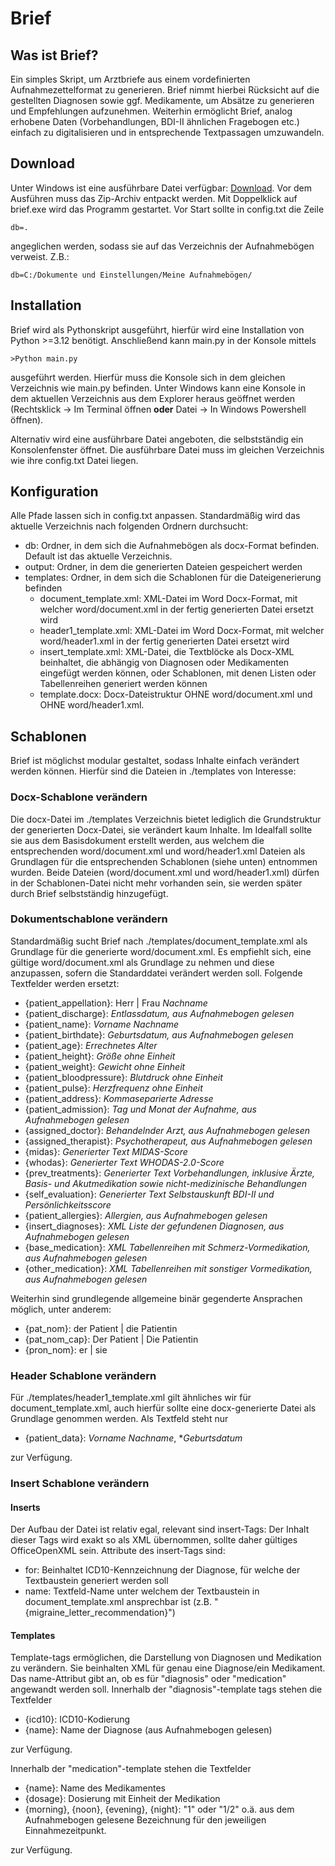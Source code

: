 # Brief


## Was ist Brief?
Ein simples Skript, um Arztbriefe aus einem vordefinierten
Aufnahmezettelformat zu generieren. Brief nimmt hierbei Rücksicht
auf die gestellten Diagnosen sowie ggf. Medikamente, um
Absätze zu generieren und Empfehlungen aufzunehmen. Weiterhin
ermöglicht Brief, analog erhobene Daten (Vorbehandlungen, 
BDI-II ähnlichen Fragebogen etc.) einfach zu digitalisieren und
in entsprechende Textpassagen umzuwandeln.

## Download
Unter Windows ist eine ausführbare Datei verfügbar: [Download](./dist/brief_latest.zip).
Vor dem Ausführen muss das Zip-Archiv entpackt werden. Mit Doppelklick auf
brief.exe wird das Programm gestartet. Vor Start sollte in config.txt die Zeile
```
db=.
```
angeglichen werden, sodass sie auf das Verzeichnis der Aufnahmebögen verweist.
Z.B.: 
```
db=C:/Dokumente und Einstellungen/Meine Aufnahmebögen/
```

## Installation
Brief wird als Pythonskript ausgeführt, hierfür wird
eine Installation von Python >=3.12 benötigt. Anschließend kann
main.py in der Konsole mittels
```commandline
>Python main.py
```
ausgeführt werden. Hierfür muss die Konsole sich in dem gleichen
Verzeichnis wie main.py befinden. Unter Windows kann eine Konsole
in dem aktuellen Verzeichnis aus dem Explorer heraus geöffnet
werden (Rechtsklick &#8594; Im Terminal öffnen **oder** Datei &#8594; 
In Windows Powershell öffnen).

Alternativ wird eine ausführbare Datei angeboten, die selbstständig
ein Konsolenfenster öffnet. Die ausführbare Datei muss im gleichen Verzeichnis
wie ihre config.txt Datei liegen.

## Konfiguration
Alle Pfade lassen sich in config.txt anpassen. Standardmäßig
wird das aktuelle Verzeichnis nach folgenden Ordnern durchsucht:
- db: Ordner, in dem sich die Aufnahmebögen als docx-Format befinden. Default
ist das aktuelle Verzeichnis.
- output: Ordner, in dem die generierten Dateien gespeichert werden
- templates: Ordner, in dem sich die Schablonen für die 
Dateigenerierung befinden
  - document_template.xml: XML-Datei im Word Docx-Format, mit welcher
  word/document.xml in der fertig generierten Datei ersetzt wird
  - header1_template.xml: XML-Datei im Word Docx-Format, mit welcher
  word/header1.xml in der fertig generierten Datei ersetzt wird
  - insert_template.xml: XML-Datei, die Textblöcke als Docx-XML beinhaltet,
  die abhängig von Diagnosen oder Medikamenten eingefügt werden können,
  oder Schablonen, mit denen Listen oder Tabellenreihen generiert werden
  können
  - template.docx: Docx-Dateistruktur OHNE word/document.xml und OHNE
  word/header1.xml.

## Schablonen
Brief ist möglichst modular gestaltet, sodass Inhalte einfach verändert
werden können. Hierfür sind die Dateien in ./templates von Interesse:

### Docx-Schablone verändern
Die docx-Datei im ./templates Verzeichnis bietet lediglich die
Grundstruktur der generierten Docx-Datei, sie verändert kaum Inhalte.
Im Idealfall sollte sie aus dem Basisdokument erstellt werden, aus
welchem die entsprechenden word/document.xml und word/header1.xml
Dateien als Grundlagen für die entsprechenden Schablonen (siehe unten)
entnommen wurden. Beide Dateien (word/document.xml und word/header1.xml)
dürfen in der Schablonen-Datei nicht mehr vorhanden sein, sie werden später
durch Brief selbstständig hinzugefügt.

### Dokumentschablone verändern
Standardmäßig sucht Brief nach ./templates/document_template.xml als Grundlage
für die generierte word/document.xml. Es empfiehlt sich, eine gültige 
word/document.xml als Grundlage zu nehmen und diese anzupassen, sofern die
Standarddatei verändert werden soll. Folgende Textfelder werden ersetzt:

- {patient_appellation}: Herr | Frau *Nachname*
- {patient_discharge}: *Entlassdatum, aus Aufnahmebogen gelesen*
- {patient_name}: *Vorname* *Nachname*
- {patient_birthdate}: *Geburtsdatum, aus Aufnahmebogen gelesen*
- {patient_age}: *Errechnetes Alter*
- {patient_height}: *Größe ohne Einheit*
- {patient_weight}: *Gewicht ohne Einheit*
- {patient_bloodpressure}: *Blutdruck ohne Einheit*
- {patient_pulse}: *Herzfrequenz ohne Einheit*
- {patient_address}: *Kommaseparierte Adresse*
- {patient_admission}: *Tag und Monat der Aufnahme, aus Aufnahmebogen gelesen*
- {assigned_doctor}: *Behandelnder Arzt, aus Aufnahmebogen gelesen*
- {assigned_therapist}: *Psychotherapeut, aus Aufnahmebogen gelesen*
- {midas}: *Generierter Text MIDAS-Score*
- {whodas}: *Generierter Text WHODAS-2.0-Score*
- {prev_treatments}: *Generierter Text Vorbehandlungen, inklusive Ärzte, 
Basis- und Akutmedikation sowie nicht-medizinische Behandlungen*
- {self_evaluation}: *Generierter Text Selbstauskunft BDI-II 
und Persönlichkeitsscore*
- {patient_allergies}: *Allergien, aus Aufnahmebogen gelesen*
- {insert_diagnoses}: *XML Liste der gefundenen Diagnosen, aus 
Aufnahmebogen gelesen*
- {base_medication}: *XML Tabellenreihen mit Schmerz-Vormedikation, aus 
Aufnahmebogen gelesen*
- {other_medication}: *XML Tabellenreihen mit sonstiger Vormedikation, 
aus Aufnahmebogen gelesen*

Weiterhin sind grundlegende allgemeine binär gegenderte Ansprachen möglich,
unter anderem:

- {pat_nom}: der Patient | die Patientin
- {pat_nom_cap}: Der Patient | Die Patientin
- {pron_nom}: er | sie

### Header Schablone verändern
Für ./templates/header1_template.xml gilt ähnliches wir für 
document_template.xml, auch hierfür sollte eine docx-generierte
Datei als Grundlage genommen werden. Als Textfeld steht nur

- {patient_data}: *Vorname* *Nachname*, \**Geburtsdatum*

zur Verfügung.

### Insert Schablone verändern
#### Inserts
Der Aufbau der Datei ist relativ egal, relevant sind insert-Tags:
Der Inhalt dieser Tags wird exakt so als XML übernommen, sollte daher
gültiges OfficeOpenXML sein. Attribute des insert-Tags sind:

- for: Beinhaltet ICD10-Kennzeichnung der Diagnose, für welche
der Textbaustein generiert werden soll
- name: Textfeld-Name unter welchem der Textbaustein in
document_template.xml ansprechbar ist (z.B. 
"{migraine_letter_recommendation}")

#### Templates
Template-tags ermöglichen, die Darstellung von Diagnosen und Medikation
zu verändern. Sie beinhalten XML für genau eine Diagnose/ein Medikament.
Das name-Attribut gibt an, ob es für "diagnosis" oder "medication"
angewandt werden soll. Innerhalb der "diagnosis"-template tags stehen
die Textfelder

- {icd10}: ICD10-Kodierung
- {name}: Name der Diagnose (aus Aufnahmebogen gelesen)

zur Verfügung.

Innerhalb der "medication"-template stehen die Textfelder

- {name}: Name des Medikamentes
- {dosage}: Dosierung mit Einheit der Medikation
- {morning}, {noon}, {evening}, {night}: "1" oder "1/2" o.ä. aus dem
Aufnahmebogen gelesene Bezeichnung für den jeweiligen Einnahmezeitpunkt.

zur Verfügung.

